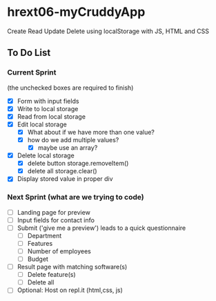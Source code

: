 # hrext06-myCruddyApp
Create Read Update Delete using localStorage with JS, HTML and CSS


## To Do List

### Current Sprint
(the unchecked boxes are required to finish)
- [x] Form with input fields
- [x] Write to local storage
- [x] Read from local storage
- [x] Edit local storage
    - [x] What about if we have more than one value?
    - [x] how do we add multiple values?
        - [x] maybe use an array?

- [x] Delete local storage
    - [x] delete button storage.removeItem()
    - [x] delete all storage.clear()
- [x] Display stored value in proper div

### Next Sprint (what are we trying to code)

- [ ] Landing page for preview
- [ ] Input fields for contact info
- [ ] Submit ('give me a preview') leads to a quick questionnaire
  - [ ] Department
  - [ ] Features
  - [ ] Number of employees
  - [ ] Budget
- [ ] Result page with matching software(s)
  - [ ] Delete feature(s)
  - [ ] Delete all

- [ ] Optional: Host on repl.it (html,css, js)
